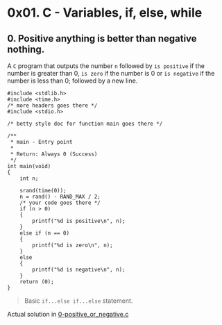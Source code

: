 # 0x01. C - Variables, if, else, while

## 0. Positive anything is better than negative nothing.
A `C` program that outputs the number `n` followed by `is positive` if the number is greater than 0, `is zero` if the number is 0 or `is negative` if the number is less than 0; followed by a new line.

```
#include <stdlib.h>
#include <time.h>
/* more headers goes there */
#include <stdio.h>

/* betty style doc for function main goes there */

/**
 * main - Entry point
 *
 * Return: Always 0 (Success)
 */
int main(void)
{
	int n;

	srand(time(0));
	n = rand() - RAND_MAX / 2;
	/* your code goes there */
	if (n > 0)
	{
		printf("%d is positive\n", n);
	}
	else if (n == 0)
	{
		printf("%d is zero\n", n);
	}
	else
	{
		printf("%d is negative\n", n);
	}
	return (0);
}
```

> Basic `if...else if...else` statement. 

Actual solution in [0-positive_or_negative.c](./0-positive_or_negative.c)
